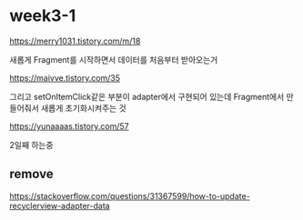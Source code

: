 # week3-1
https://merry1031.tistory.com/m/18

새롭게 Fragment를 시작하면서 데이터를 처음부터 받아오는거



https://maivve.tistory.com/35

 

그리고 setOnItemClick같은 부분이 adapter에서 구현되어 있는데 Fragment에서 만들어줘서 새롭게 초기화시켜주는 것


https://yunaaaas.tistory.com/57

2일째 하는중

remove
-------------------
https://stackoverflow.com/questions/31367599/how-to-update-recyclerview-adapter-data
